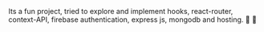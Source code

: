 Its a fun project, tried to explore and implement hooks, react-router, context-API, firebase authentication, express js, mongodb and hosting. 🥳 🤘
